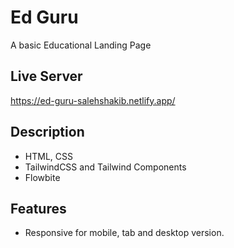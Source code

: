 
# Ed Guru

A basic Educational Landing Page

## Live Server

https://ed-guru-salehshakib.netlify.app/

## Description

* HTML, CSS
* TailwindCSS and Tailwind Components
* Flowbite


## Features

- Responsive for mobile, tab and desktop version.
